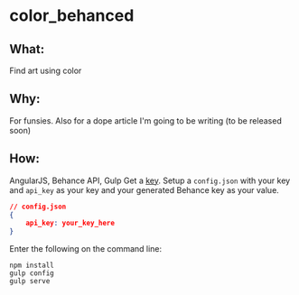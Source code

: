 # color_behanced
## What: 
Find art using color
## Why: 
For funsies. Also for a dope article I'm going to be writing (to be released soon)
## How: 
AngularJS, Behance API, Gulp
Get a [key](https://www.behance.net/dev/register).
Setup a `config.json` with your key and `api_key` as your key and your generated Behance key as your value.
```json
// config.json
{
    api_key: your_key_here
}
```
Enter the following on the command line:
```
npm install
gulp config
gulp serve
```
